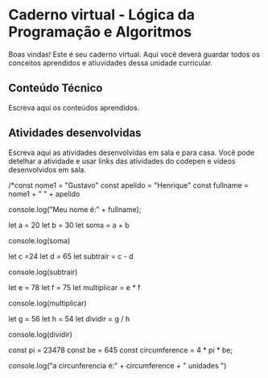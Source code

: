 # Caderno virtual - Lógica da Programação e Algoritmos
Boas vindas! Este é seu caderno virtual. Aqui você deverá guardar todos os conceitos aprendidos e atiuvidades dessa unidade curricular. 


## Conteúdo Técnico
Escreva aqui os conteúdos aprendidos.



## Atividades desenvolvidas
Escreva aqui as atividades desenvolvidas em sala e para casa. Você pode detelhar a atividade e usar links das atividades do codepen e vídeos desenvolvidos em sala. 





/*const nome1 = "Gustavo"
const apelido = "Henrique"
const fullname = nome1 + " " + apelido

console.log("Meu nome é:" + fullname);

let a = 20
let b = 30 
let soma = a + b

console.log(soma)

let c =24
let d = 65
let subtrair = c - d

console.log(subtrair)

let e = 78
let f = 75
let multiplicar = e * f

console.log(multiplicar)


let g = 56
let h = 54
let dividir = g / h

console.log(dividir)

const pi = 23478
const be = 645
const circumference = 4 * pi * be;

console.log("a circunferencia é:" + circumference + " unidades ")
